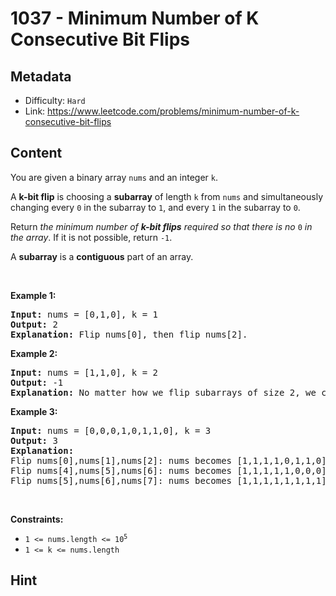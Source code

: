 # 1037 - Minimum Number of K Consecutive Bit Flips

## Metadata

 - Difficulty: `Hard`
 - Link: https://www.leetcode.com/problems/minimum-number-of-k-consecutive-bit-flips

## Content

<p>You are given a binary array <code>nums</code> and an integer <code>k</code>.</p>

<p>A <strong>k-bit flip</strong> is choosing a <strong>subarray</strong> of length <code>k</code> from <code>nums</code> and simultaneously changing every <code>0</code> in the subarray to <code>1</code>, and every <code>1</code> in the subarray to <code>0</code>.</p>

<p>Return <em>the minimum number of <strong>k-bit flips</strong> required so that there is no </em><code>0</code><em> in the array</em>. If it is not possible, return <code>-1</code>.</p>

<p>A <strong>subarray</strong> is a <strong>contiguous</strong> part of an array.</p>

<p>&nbsp;</p>
<p><strong class="example">Example 1:</strong></p>

<pre>
<strong>Input:</strong> nums = [0,1,0], k = 1
<strong>Output:</strong> 2
<strong>Explanation:</strong> Flip nums[0], then flip nums[2].
</pre>

<p><strong class="example">Example 2:</strong></p>

<pre>
<strong>Input:</strong> nums = [1,1,0], k = 2
<strong>Output:</strong> -1
<strong>Explanation:</strong> No matter how we flip subarrays of size 2, we cannot make the array become [1,1,1].
</pre>

<p><strong class="example">Example 3:</strong></p>

<pre>
<strong>Input:</strong> nums = [0,0,0,1,0,1,1,0], k = 3
<strong>Output:</strong> 3
<strong>Explanation:</strong> 
Flip nums[0],nums[1],nums[2]: nums becomes [1,1,1,1,0,1,1,0]
Flip nums[4],nums[5],nums[6]: nums becomes [1,1,1,1,1,0,0,0]
Flip nums[5],nums[6],nums[7]: nums becomes [1,1,1,1,1,1,1,1]
</pre>

<p>&nbsp;</p>
<p><strong>Constraints:</strong></p>

<ul>
	<li><code>1 &lt;= nums.length &lt;= 10<sup>5</sup></code></li>
	<li><code>1 &lt;= k &lt;= nums.length</code></li>
</ul>


## Hint


